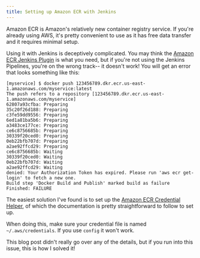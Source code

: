 ```yaml
---
title: Setting up Amazon ECR with Jenkins
---
```


Amazon ECR is Amazon's relatively new container registry service. If you're already using AWS, it's pretty convenient to use as it has free data transfer and it requires minimal setup.

Using it with Jenkins is deceptively complicated. You may think the [Amazon ECR Jenkins Plugin][amazon-ecr-plugin] is what you need, but if you're not using the Jenkins Pipelines, you're on the wrong track-- it doesn't work! You will get an error that looks something like this:

```
[myservice] $ docker push 123456789.dkr.ecr.us-east-1.amazonaws.com/myservice:latest
The push refers to a repository [123456789.dkr.ecr.us-east-1.amazonaws.com/myservice]
62807a93cfba: Preparing
35c20f26d188: Preparing
c3fe59dd9556: Preparing
6ed1a81ba5b6: Preparing
a3483ce177ce: Preparing
ce6c8756685b: Preparing
30339f20ced0: Preparing
0eb22bfb707d: Preparing
a2ae92ffcd29: Preparing
ce6c8756685b: Waiting
30339f20ced0: Waiting
0eb22bfb707d: Waiting
a2ae92ffcd29: Waiting
denied: Your Authorization Token has expired. Please run 'aws ecr get-login' to fetch a new one.
Build step 'Docker Build and Publish' marked build as failure
Finished: FAILURE
```

The easiest solution I've found is to set up the [Amazon ECR Credential Helper][amazon-ecr-credential-helper], of which the documentation is pretty straightforward to follow to set up.

When doing this, make sure your credential file is named `~/.aws/credentials`. If you use `config` it won't work.

This blog post didn't really go over any of the details, but if you run into this issue, this is how I solved it!

[amazon-ecr-plugin]: https://wiki.jenkins-ci.org/display/JENKINS/Amazon+ECR
[amazon-ecr-credential-helper]: https://github.com/awslabs/amazon-ecr-credential-helper
